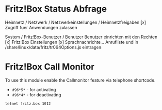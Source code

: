 # Fritz!Box Status Abfrage

Heimnetz / Netzwerk / Netzwerkeinstellungen / Heimnetzfreigaben
[x] Zugriff fuer Anwendungen zulassen

System / Fritz!Box-Benutzer / Benutzer
Benutzer einrichten mit den Rechten
[x] Fritz!Box Einstellungen
[x] Sprachnachrichte... Anrufliste
und in /share/linux/data/fritz/tr064Options.js eintragen

# Fritz!Box Call Monitor

To use this module enable the Callmonitor feature via telephone shortcode.
- `#96*5*` - for activating
- `#96*4*` - for deactivating 

```
telnet fritz.box 1012
```
